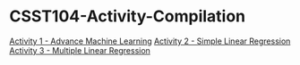 # CSST104-Activity-Compilation
<a href="https://github.com/sancon-simon/CSST104-Activity-Compilation/tree/main/Activity_Compilation/Activity_1_Advance_Machine_Learning_(SanconS).ipynb">Activity 1 - Advance Machine Learning</a>
<a href="https://github.com/sancon-simon/CSST104-Activity_2_Simple_Linear_Regression(SanconS).ipynb">Activity 2 - Simple Linear Regression</a>
<a href="https://github.com/sancon-simon/CSST104-Activity_3_Multiple_Linear_Regression(SanconS).ipynb">Activity 3 - Multiple Linear Regression</a>

